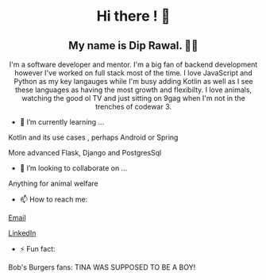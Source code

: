 <body>
<h1 align="center"> Hi there ! 👋</h1>
<h2 align="center">My name is Dip Rawal. 👋🤓</h2>
<p align="center">I'm a software developer and mentor. I'm a big fan of backend development however I've worked on full stack most of the time. I love JavaScript and Python as my key langauges while I'm busy adding Kotlin as well as I see these languages as having the most growth and flexibilty. I love animals, watching the good ol TV and just sitting on 9gag when I'm not in the trenches of codewar 3.</p>


- 🌱 I’m currently learning ...
<p>Kotlin and its use cases , perhaps Android or Spring</p>
<p>More advanced Flask, Django and PostgresSql </p>

- 👯 I’m looking to collaborate on ...
<p>Anything for animal welfare<p>

- 📫 How to reach me: 
<p><a href='mailto:diprawal@hotmail.com'>Email</a><p>
<p><a href='https://www.linkedin.com/in/dip-rawal-35b9a160/'>LinkedIn</a></p>


- ⚡ Fun fact: 
<p>Bob's Burgers fans: TINA WAS SUPPOSED TO BE A BOY!<p>

</body>
